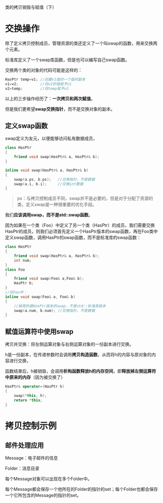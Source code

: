 类的拷贝销毁与赋值（下）



# 交换操作

除了定义拷贝控制成员，管理资源的类还定义了一个叫swap的函数，用来交换两个元素。

标准库定义了一个swap库函数，但是也可以编写自己swap函数。

交换两个类的对象的代码可能是这样的：

```cpp
HasPtr temp=v1;	//创建v1值的一个临时副本
v1=v2;			//将v2的值赋予v1	
v2=temp;		//将temp赋予v2
```

以上的三步操作经历了：**一次拷贝和两次赋值**。

但是我们更希望**swap交换指针**，而不是交换对象的副本。

## 定义swap函数

swap定义为友元，以便能够访问私有数据成员，

```cpp
class HasPtr
{
	friend void swap(HasPtr& a, HasPtr& b);
}

inline void swap(HasPtr& a, HasPtr& b)
{
	swap(a.ps, b.ps);	//交换指针，不是数据
	swap(a.i, b.i);		//交换int数据
}
```

> ps：与拷贝控制成员不同，swap并不是必要的，但是对于分配了资源的类，定义swap是一种很重要的优化手段。

我们**应该调用swap，而不是std::swap函数**。

因为如果在一个类（Foo）中定义了另一个类（HasPtr）的成员，我们需要交换HasPtr的成员，则我们必须首先定义一个HasPtr版本的swap函数，再在Foo类中定义swap函数，调用HasPtr的swap函数，而不是标准库的swap函数：

```cpp
class HasPtr
{
	friend void swap(HasPtr& a, HasPtr& b);
	int num;
}
class Foo
{
	friend void swap(Foo& a,Foo& b);
	HasPtr b;
}
//在Foo中：
inline void swap(Foo& a, Foo& b)
{
    //掉用的是HasPtr版本的swap，不是std::标准库版本
	swap(a.num, b.num);	//交换指针，不是数据
}
```

## 赋值运算符中使用swap

拷贝并交换：将左侧运算对象与右侧运算对象的一份副本进行交换。

h是一份副本，在传递参数时会调用**拷贝构造函数**，从而将h的内容与原对象的内容进行交换，

函数结束后，h被销毁，会调用**析构函数释放h的内存空间**，即**释放掉左侧运算符中原来的内存**（因为被交换了）

```cpp
HasPtr& operator=(HasPtr h)
{
    swap(*this, h);
    return *this;
}
```

# 拷贝控制示例

## 邮件处理应用

Message：电子邮件的信息

Folder：消息目录

每个Message对象可以出现在多个Folder中。

每个Message都会保存一个他所在的Folder的指针的set；每个Folder也都会保存一个它所包含的Message的指针的set。